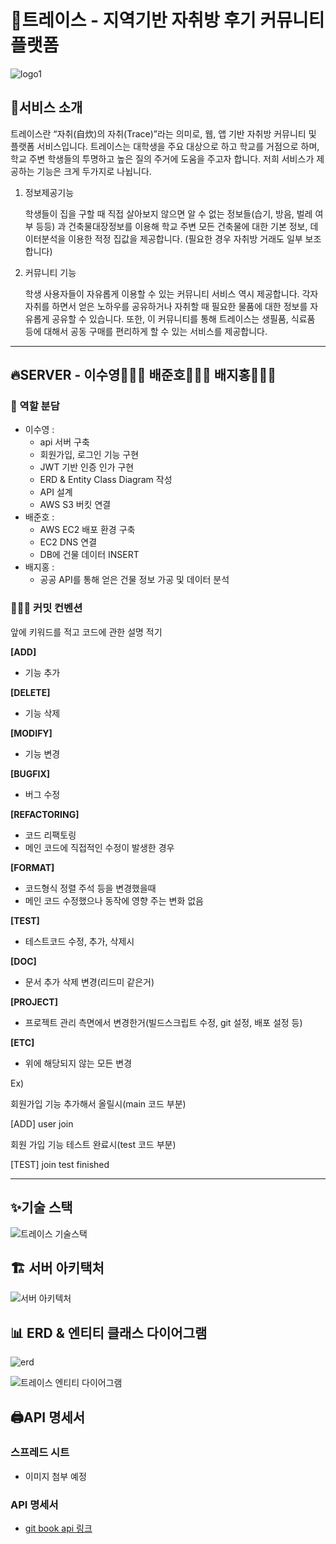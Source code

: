 # 🏡트레이스 - 지역기반 자취방 후기 커뮤니티 플랫폼

![logo1](https://user-images.githubusercontent.com/40594564/102929876-c0065100-44de-11eb-9fc4-f5489f485df2.png)

## 🤔서비스 소개

트레이스란 “자취(自炊)의 자취(Trace)”라는 의미로, 웹, 앱 기반 자취방 커뮤니티 및 플랫폼 서비스입니다. 트레이스는 대학생을 주요 대상으로 하고 학교를 거점으로 하며, 학교 주변 학생들의 투명하고 높은 질의 주거에 도움을 주고자 합니다. 저희 서비스가 제공하는 기능은 크게 두가지로 나뉩니다.

1) 정보제공기능

    학생들이 집을 구할 때 직접 살아보지 않으면 알 수 없는 정보들(습기, 방음, 벌레 여부 등등) 과 건축물대장정보를 이용해 학교 주변 모든 건축물에 대한 기본 정보, 데이터분석을 이용한 적정 집값을 제공합니다. (필요한 경우 자취방 거래도 일부 보조합니다)

2) 커뮤니티 기능

    학생 사용자들이 자유롭게 이용할 수 있는 커뮤니티 서비스 역시 제공합니다. 각자 자취를 하면서 얻은 노하우를 공유하거나 자취할 때 필요한 물품에 대한 정보를 자유롭게 공유할 수 있습니다. 또한, 이 커뮤니티를 통해 트레이스는 생필품, 식료품 등에 대해서 공동 구매를 편리하게 할 수 있는 서비스를 제공합니다. 

---

## 🔥SERVER - 이수영👨🏻‍💻 배준호👨🏻‍🔧 배지홍👨🏻‍🏫

### 🤼 역할 분담

- 이수영 :
    - api 서버 구축 
    - 회원가입, 로그인 기능 구현
    - JWT 기반 인증 인가 구현
    - ERD & Entity Class Diagram 작성 
    - API 설계 
    - AWS S3 버킷 연결
- 배준호 : 
    - AWS EC2 배포 환경 구축 
    - EC2 DNS 연결 
    - DB에 건물 데이터 INSERT
- 배지홍 : 
    - 공공 API를 통해 얻은 건물 정보 가공 및 데이터 분석

### 🙆🏻‍♂️ 커밋 컨벤션

앞에 키워드를 적고 코드에 관한 설명 적기

**[ADD]**

- 기능 추가

**[DELETE]**

- 기능 삭제

**[MODIFY]**

- 기능 변경

**[BUGFIX]**

- 버그 수정

**[REFACTORING]**

- 코드 리팩토링
- 메인 코드에 직접적인 수정이 발생한 경우

**[FORMAT]**

- 코드형식 정렬 주석 등을 변경했을때
- 메인 코드 수정했으나 동작에 영향 주는 변화 없음

**[TEST]**

- 테스트코드 수정, 추가, 삭제시

**[DOC]**

- 문서 추가 삭제 변경(리드미 같은거)

**[PROJECT]**

- 프로젝트 관리 측면에서 변경한거(빌드스크립트 수정, git 설정, 배포 설정 등)

**[ETC]**

- 위에 해당되지 않는 모든 변경

Ex)

회원가입 기능 추가해서 올릴시(main 코드 부분)

[ADD] user join

회원 가입 기능 테스트 완료시(test 코드 부분)

[TEST] join test finished
    
---

## ✨기술 스택

![트레이스 기술스택](https://user-images.githubusercontent.com/40594564/102929972-efb55900-44de-11eb-8b9d-785660d707f2.png)

## 🏗️ 서버 아키택처

![서버 아키텍처](https://user-images.githubusercontent.com/40594564/102929444-f2637e80-44dd-11eb-8684-fa02d8dc7237.png)

## 📊 ERD & 엔티티 클래스 다이어그램

![erd](https://user-images.githubusercontent.com/40594564/102948321-17211b80-4509-11eb-9d8f-915106566476.png)

![트레이스 엔티티 다이어그램](https://user-images.githubusercontent.com/40594564/102930019-05c31980-44df-11eb-90cd-6b3e1f4e55ff.jpg)

## 🖨️API 명세서

### 스프레드 시트

- 이미지 첨부 예정

### API 명세서

- [git book api 링크](https://syleemk.gitbook.io/trace/)